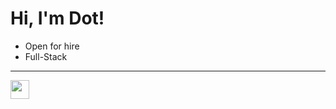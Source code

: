<h1> Hi, I'm Dot! </h1>
  
  - Open for hire
  - Full-Stack
  
-----
  
<a href="https://www.linkedin.com/in/dora-sukolova-94420821b/">
    <img src="https://img.shields.io/badge/linkedin-%230077B5.svg?&style=for-the-badge&logo=linkedin&logoColor=white" height=30></a>
</a>
